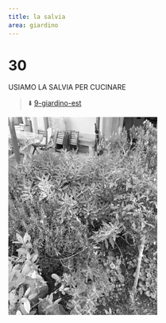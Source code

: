 ```yaml
---
title: la salvia
area: giardino
---
```

# 30
USIAMO LA SALVIA PER CUCINARE

> ⬇️ [9-giardino-est](9-giardino-est.md)

![foto_15](../_assets/preview/foto_15.jpg)